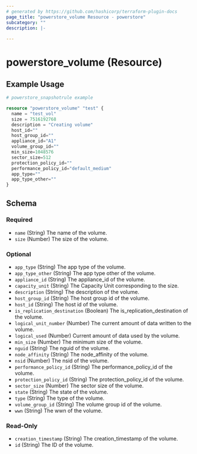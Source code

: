 ```yaml
---
# generated by https://github.com/hashicorp/terraform-plugin-docs
page_title: "powerstore_volume Resource - powerstore"
subcategory: ""
description: |-
  
---
```


# powerstore_volume (Resource)



## Example Usage

```terraform
# powerstore_snapshotrule example

resource "powerstore_volume" "test" {
  name = "test_vol"
  size = 7516192768
  description = "Creating volume"
  host_id=""
  host_group_id=""
  appliance_id="A1"
  volume_group_id=""
  min_size=1048576
  sector_size=512
  protection_policy_id=""
  performance_policy_id="default_medium"
  app_type=""
  app_type_other=""
}
```

<!-- schema generated by tfplugindocs -->
## Schema

### Required

- `name` (String) The name of the volume.
- `size` (Number) The size of the volume.

### Optional

- `app_type` (String) The app type of the volume.
- `app_type_other` (String) The app type other of the volume.
- `appliance_id` (String) The appliance_id of the volume.
- `capacity_unit` (String) The Capacity Unit corresponding to the size.
- `description` (String) The description of the volume.
- `host_group_id` (String) The host group id of the volume.
- `host_id` (String) The host id of the volume.
- `is_replication_destination` (Boolean) The is_replication_destination of the volume.
- `logical_unit_number` (Number) The current amount of data written to the volume.
- `logical_used` (Number) Current amount of data used by the volume.
- `min_size` (Number) The minimum size of the volume.
- `nguid` (String) The nguid of the volume.
- `node_affinity` (String) The node_affinity of the volume.
- `nsid` (Number) The nsid of the volume.
- `performance_policy_id` (String) The performance_policy_id of the volume.
- `protection_policy_id` (String) The protection_policy_id of the volume.
- `sector_size` (Number) The sector size of the volume.
- `state` (String) The state of the volume.
- `type` (String) The type of the volume.
- `volume_group_id` (String) The volume group id of the volume.
- `wwn` (String) The wwn of the volume.

### Read-Only

- `creation_timestamp` (String) The creation_timestamp of the volume.
- `id` (String) The ID of the volume.


